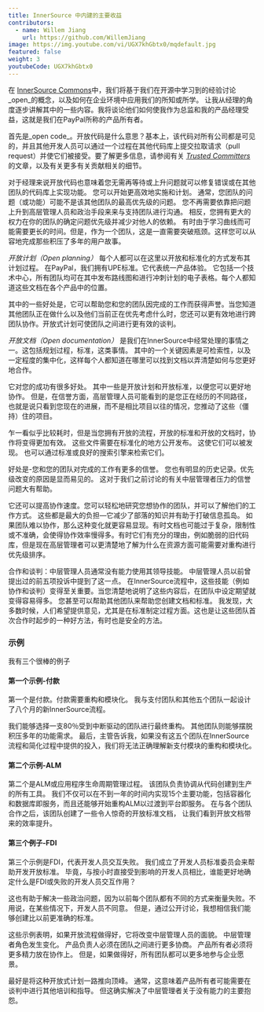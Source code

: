 ```yaml
---
title: InnerSource 中内建的主要收益
contributors:
  - name: Willem Jiang
    url: https://github.com/WillemJiang
image: https://img.youtube.com/vi/UGX7khGbtx0/mqdefault.jpg
featured: false
weight: 3
youtubeCode: UGX7khGbtx0
---
```

<div class="paragraph">
<p>在 <a href="http://innersourcecommons.org/">InnerSource Commons</a>中，我们将基于我们在开源中学习到的经验讨论_open_的概念，以及如何在企业环境中应用我们的所知或所学。
让我从经理的角度逐步讲解其中的一些内容。我将谈论他们如何使我作为总监和我的产品经理受益，这就是我们在PayPal所称的产品所有者。</p>
</div>
<div class="paragraph">
<p>首先是_open code_。开放代码是什么意思？基本上，该代码对所有公司都是可见的，并且其他开发人员可以通过一个过程在其他代码库上提交拉取请求（pull request）并使它们被接受。要了解更多信息，请参阅有关 <a href="https://innersourcecommons.org/resources/learningpath/trusted-committer/zh/index"><em>Trusted Committers</em></a>的文章，以及有关更多有关贡献相关的细节。</p>
</div>
<div class="paragraph">
<p>对于经理来说开放代码也意味着您无需再等待或上升问题就可以修复错误或在其他团队的代码库上实现功能。
您可以开始更高效地实施和计划。
通常，您团队的问题（或功能）可能不是该其他团队的最高优先级的问题。
您不再需要依靠把问题上升到高层管理人员和政治手段来来与支持团队进行沟通。
相反，您拥有更大的权力在你的团队的确定问题优先级并减少对他人的依赖。
有时由于学习曲线而可能需要更长的时间。但是，作为一个团队，这是一直需要突破瓶颈。这样您可以从容地完成那些积压了多年的用户故事。</p>
</div>
<div class="paragraph">
<p><em>开放计划（Open planning）</em> 每个人都可以在这里以开放和标准化的方式发布其计划过程。
在PayPal，我们拥有UPE标准。它代表统一产品体验。
它包括一个技术中心，所有团队均可在其中发布路线图和进行冲刺计划的电子表格。每个人都知道这些文档在各个产品中的位置。</p>
</div>
<div class="paragraph">
<p>其中的一些好处是，它可以帮助您和您的团队因完成的工作而获得声誉。当您知道其他团队正在做什么以及他们当前正在优先考虑什么时，您还可以更有效地进行跨团队协作。开放式计划可使团队之间进行更有效的谈判。</p>
</div>
<div class="paragraph">
<p><em>开放文档（Open documentation）</em> 是我们在InnerSource中经常处理的事情之一。这包括规划过程，标准，这类事情。
其中的一个关键因素是可检索性，以及一定程度的集中化，这样每个人都知道在哪里可以找到文档以弄清楚如何与您更好地合作。</p>
</div>
<div class="paragraph">
<p>它对您的成功有很多好处。
其中一些是开放计划和开放标准，以便您可以更好地协作。
但是，在信誉方面，高层管理人员可能看到的是您正在经历的不同路径，也就是说只看到您现在的进展，而不是相比项目以往的情况，您推动了这些（僵持）住的项目。</p>
</div>
<div class="paragraph">
<p>乍一看似乎比较耗时，但是当您拥有开放的流程，开放的标准和开放的文档时，协作将变得更加有效。
这些文件需要在标准化的地方公开发布。
这使它们可以被发现。
也可以通过标准或良好的搜索引擎来检索它们。</p>
</div>
<div class="paragraph">
<p>好处是-您和您的团队对完成的工作有更多的信誉。
您也有明显的历史记录。优先级改变的原因是显而易见的。
这对于我们之前讨论的有关中层管理者压力的信誉问题大有帮助。</p>
</div>
<div class="paragraph">
<p>它还可以提高协作速度。您可以轻松地研究您想协作的团队，并可以了解他们的工作方式。
这些都是最大的负担&#8212;&#8203;它减少了部落的知识并有助于打破信息孤岛。
如果团队难以协作，那么这种变化就更容易显现。有时文档也可能过于复杂，限制性或不准确，会使得协作效率慢得多。有时它们有充分的理由，例如脆弱的旧代码库，但是现在高层管理者可以更清楚地了解为什么在资源方面可能需要对重构进行优先级排序。</p>
</div>
<div class="paragraph">
<p>合作和谈判：中层管理人员通常没有能力使用其领导技能。
中层管理人员以前曾提出过的前五项投诉中提到了这一点。
在InnerSource流程中，这些技能（例如协作和谈判）变得至关重要。当您清楚地说明了这些内容后，在团队中设定期望就变得容易得多。
您甚至可以帮助其他团队来帮助您创建文档和标准。
我发现，大多数时候，人们希望提供意见，尤其是在标准制定过程方面。这也是让这些团队首次合作时起步的一种好方法，有时也是安全的方法。</p>
</div>
<div class="sect2">
<h3 id="_示例">示例</h3>
<div class="paragraph">
<p>我有三个很棒的例子</p>
</div>
<div class="sect3">
<h4 id="_第一个示例_付款">第一个示例-付款</h4>
<div class="paragraph">
<p>第一个是付款。付款需要重构和模块化。
我与支付团队和其他五个团队一起设计了八个月的新InnerSource流程。</p>
</div>
<div class="paragraph">
<p>我们能够选择一支80％受到中断驱动的团队进行最终重构。
其他团队则能够摆脱积压多年的功能需求。
最后，主管告诉我，如果没有这五个团队在InnerSource流程和简化过程中提供的投入，我们将无法正确理解新支付模块的重构和模块化。</p>
</div>
</div>
<div class="sect3">
<h4 id="_第二个示例_alm">第二个示例-ALM</h4>
<div class="paragraph">
<p>第二个是ALM或应用程序生命周期管理过程。
该团队负责协调从代码创建到生产的所有工具。
我们不仅可以在不到一年的时间内实现15个主要功能，包括容器化和数据库即服务，而且还能够开始重构ALM以过渡到平台即服务。
在与各个团队合作之后，该团队创建了一些令人惊奇的开放标准文档， 让我们看到开放文档带来的效率提升。</p>
</div>
</div>
<div class="sect3">
<h4 id="_第三个例子_fdi">第三个例子-FDI</h4>
<div class="paragraph">
<p>第三个示例是FDI，代表开发人员交互失败。
我们成立了开发人员标准委员会来帮助开发开放标准。
毕竟，与按小时直接受到影响的开发人员相比，谁能更好地确定什么是FDI或失败的开发人员交互作用？</p>
</div>
<div class="paragraph">
<p>这也有助于解决一些政治问题，因为以前每个团队都有不同的方式来衡量失败。不用说，在某些情况下，开发人员不同意。
但是，通过公开讨论，我想相信我们能够创建比以前更准确的标准。</p>
</div>
<div class="paragraph">
<p>这些示例表明，如果开放流程做得好，它将改变中层管理人员的面貌。
中层管理者角色发生变化。
产品负责人必须在团队之间进行更多协商。
产品所有者必须将更多精力放在协作上。
但是，如果做得好，所有团队都可以更多地参与企业愿景。</p>
</div>
<div class="paragraph">
<p>最好是将这种开放式计划一路推向顶峰。
通常，这意味着产品所有者可能需要在谈判中进行其他培训和指导。
但这确实解决了中层管理者关于没有能力的主要抱怨。</p>
</div>
</div>
</div>
<!--- This file autogenerated from https://github.com/InnerSourceCommons/InnerSourceLearningPath/blob/master/scripts -->